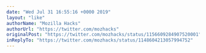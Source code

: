 ```yaml
---
date: "Wed Jul 31 16:55:16 +0000 2019"
layout: "like"
authorName: "Mozilla Hacks"
authorUrl: "https://twitter.com/mozhacks"
originalPost: "https://twitter.com/mozhacks/status/1156609284907520001"
inReplyTo: "https://twitter.com/mozhacks/status/1148604213057994752"
---
```

